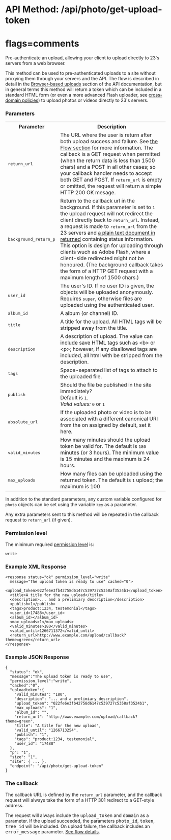 # API Method: /api/photo/get-upload-token
# flags=comments

Pre-authenticate an upload, allowing your client to upload directly to 23's servers from a web browser.

This method can be used to pre-authenticated uploads to a site without proxying them through your servers and the API. The flow is described in detail in the <a href="browser-based-uploads">Browser-based uploads</a> section of the API documentation, but in general terms this method will return a token which can be included in a standard HTML form (or even a more advanced Flash uploader, see [cross-domain policies](crossdomain)) to upload photos or videos directly to 23's servers.


### Parameters

<table class="pretty">
  <tr><th>Parameter</th><th>Description</th></tr>
  <tr><td><tt>return_url</tt></td><td>The URL where the user is return after both upload success and failure. See <a href="#flow">the Flow section</a> for more information. The callback is a GET request when permitted (when the return data is less than 1500 chars) and a POST in all other cases; so your callback handler needs to accept both GET and POST. If <tt>return_url</tt> is empty or omitted, the request will return a simple HTTP 200 OK mesage. </td></tr>
  <tr><td><tt>background_return_p</tt></td><td>Return to the callback url in the background. If this parameter is set to <tt>1</tt> the upload request will not redirect the client directly back to <tt>return_url</tt>. Instead, a request is made to <tt>return_url</tt> from the 23 servers and <a href="photo-redeem-upload-token">a plain text document in returned</a> containing status information. This option is design for uploading through clients wuch as Adobe Flash, where a client-side redirected might not be honoured. (The background callback takes the form of a HTTP GET request with a maximum length of 1500 chars.)</td></tr> 
  <tr><td><tt>user_id</tt></td><td>The user's ID. If no user ID is given, the objects will be uploaded anonymously. Requires <tt>super</tt>, otherwise files are uploaded using the authenticated user.</td></tr>
  <tr><td><tt>album_id</tt></td><td>A album (or channel) ID.</td></tr>
  <tr><td><tt>title</tt></td><td>A title for the upload. All HTML tags will be stripped away from the title.</td></tr>
  <tr><td><tt>description</tt></td><td>A description of upload. The value can include save HTML tags such as &lt;b&gt; or &lt;p&gt;; however, if any disallowed tags are included, all html with be stripped from the description.</td></tr>
  <tr><td><tt>tags</tt></td><td>Space-separated list of tags to attach to the uploaded file.</td></tr>
  <tr><td><tt>publish</tt></td><td>Should the file be published in the site immediately?<br/>Default is <tt>1</tt>.<br/><i>Valid values:</i> <tt>0</tt> or <tt>1</tt></td></tr>
  <tr><td><tt>absolute_url</tt></td><td>If the uploaded photo or video is to be associated with a different canonical URI from the on assigned by default, set it here.</td></tr>
  <tr><td><tt>valid_minutes</tt></td><td>How many minutes should the upload token be valid for. The default is <tt>180</tt> minutes (or 3 hours). The minimum value is 15 minutes and the maximum is 24 hours.</td></tr>
  <tr><td><tt>max_uploads</tt></td><td>How many files can be uploaded using the returned token. The default is <tt>1</tt> upload; the maximum is 100</td></tr>
</table>

In addition to the standard parameters, any custom variable configured for `photo` objects can be set using the variable `key` as a parameter.

Any extra parameters sent to this method will be repeated in the callback request to `return_url` (if given).
    

### Permission level 

The minimum required [permission level](index#permission-level) is:

    write

### Example XML Response

    <response status="ok" permission_level="write" 
      message="The upload token is ready to use" cached="0">
      <upload_token>022fe6e3fb42758d6147c539727c5358af3524b1</upload_token>
      <title>A title for the new upload</title>
      <description>... and a prelimiary description</description>
      <publish>1</publish>
      <tags>product:1234, testemonial</tags>
      <user_id>17488</user_id>
      <album_id></album_id>
      <max_uploads>1</max_uploads>
      <valid_minutes>180</valid_minutes>
      <valid_until>1266711372</valid_until>
      <return_url>http://www.example.com/upload/callback?theme=green</return_url>
    </response>

### Example JSON Response

    {
      "status": "ok", 
      "message":"The upload token is ready to use",
      "permission_level":"write",
      "cached":"0",
      "uploadtoken":{
        "valid_minutes": "180", 
        "description": "... and a prelimiary description", 
        "upload_token": "022fe6e3fb42758d6147c539727c5358af3524b1", 
        "max_uploads": "1", 
        "album_id": "", 
        "return_url": "http://www.example.com/upload/callback?theme=green", 
        "title": "A title for the new upload", 
        "valid_until": "1266713254", 
        "publish": "1", 
        "tags": "product:1234, testemonial",
        "user_id": "17488"
      },
      "p": "1",
      "size": "1",
      "site": { ... },
      "endpoint": "/api/photo/get-upload-token"
    }

### The callback

The callback URL is defined by the `return_url` parameter, and the callback request will always take the form of a HTTP 301 redirect to a GET-style address. 

The request will always include the <tt>upload_token</tt> and <tt>domain</tt> as a parameter. If the upload succeeded, the parameters <tt>photo_id</tt>, <tt>token</tt>, <tt>tree_id</tt> will be included. On upload failure, the callback includes an <tt>error_message</tt> parameter. [See flow details](browser-based-uploads).

